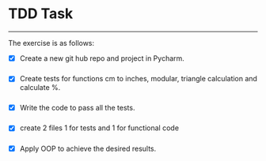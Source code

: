 # TDD Task 

---

The exercise is as follows:

- [x] Create a new git hub repo and project in Pycharm.
  #####
- [x] Create tests for functions cm to inches, modular, triangle calculation and calculate %.
  #####
- [x] Write the code to pass all the tests.
  #####
- [X] create 2 files 1 for tests and 1 for functional code
  #####
- [x] Apply OOP to achieve the desired results.

